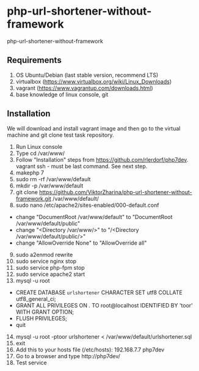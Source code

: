 # php-url-shortener-without-framework
php-url-shortener-without-framework

## Requirements ##
1. OS Ubuntu/Debian (last stable version, recommend LTS)
2. virtualbox (https://www.virtualbox.org/wiki/Linux_Downloads)
3. vagrant (https://www.vagrantup.com/downloads.html)
4. base knowledge of linux console, git

## Installation ##
We will download and install vagrant image and then go to the virtual machine and git clone test task repository.

1. Run Linux console
2. Type cd /var/www/
3. Follow "Installation" steps from https://github.com/rlerdorf/php7dev. vagrant ssh - must be last command. See next step.
4. makephp 7
5. sudo rm -rf /var/www/default
6. mkdir -p /var/www/default 
7. git clone https://github.com/ViktorZharina/php-url-shortener-without-framework.git /var/www/default/
8. sudo nano /etc/apache2/sites-enabled/000-default.conf
 * change "DocumentRoot /var/www/default" to "DocumentRoot /var/www/default/public"
 * change "<Directory /var/www/>" to "/<Directory /var/www/default/public/>"
 * change "AllowOverride None" to "AllowOverride all"
9. sudo a2enmod rewrite
10. sudo service nginx stop 
11. sudo service php-fpm stop 
12. sudo service apache2 start
13. mysql -u root 
  * CREATE DATABASE `urlshortener` CHARACTER SET utf8 COLLATE utf8_general_ci;
  * GRANT ALL PRIVILEGES ON *.* TO root@localhost IDENTIFIED BY 'toor' WITH GRANT OPTION;
  * FLUSH PRIVILEGES;
  * quit
14. mysql -u root -ptoor urlshortener < /var/www/default/urlshortener.sql
15. exit
16. Add this to your hosts file (/etc/hosts): 192.168.7.7 php7dev 
17. Go to a browser and type http://php7dev/
18. Test service
